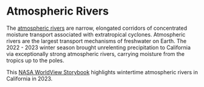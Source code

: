 # Atmospheric Rivers

The [atmospheric rivers](https://ghrc.nsstc.nasa.gov/home/micro-articles/atmospheric-rivers) are narrow, elongated corridors of concentrated moisture transport associated with extratropical cyclones. Atmospheric rivers are the largest transport mechanisms of freshwater on Earth. The 2022 - 2023 winter season brought unrelenting precipitation to California via exceptionally strong atmospheric rivers, carrying moisture from the tropics up to the poles.

This [NASA WorldView Storybook](https://go.nasa.gov/46IhBSI) highlights wintertime atmospheric rivers in California in 2023.
